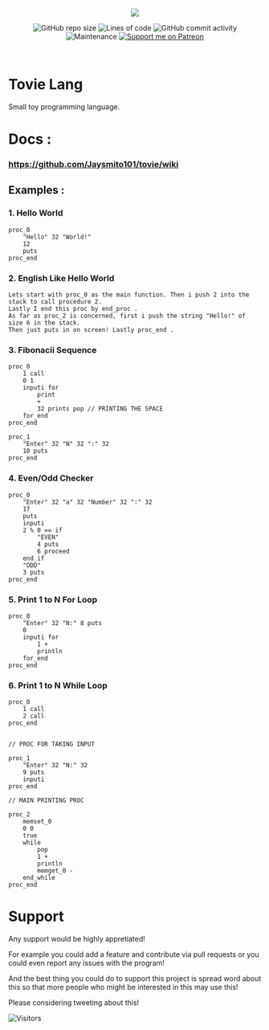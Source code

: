 <br/>
<p align="center">
    <img src="https://github.com/Jaysmito101/tovie/blob/master/recources/ReadmeHeader.png?raw=true" border="0"></
</p>

<br/>
<p align="center">
  <img alt="GitHub repo size" src="https://img.shields.io/github/repo-size/Jaysmito101/tovie?style=for-the-badge">
  <img alt="Lines of code" src="https://img.shields.io/tokei/lines/github/Jaysmito101/tovie?style=for-the-badge">
  <img alt="GitHub commit activity" src="https://img.shields.io/github/commit-activity/w/Jaysmito101/tovie?style=for-the-badge">
    <br>
    <img alt="Maintenance" src="https://img.shields.io/maintenance/yes/2021?style=for-the-badge">
    <a href="https://patreon.com/jaysmito101"><img src="https://img.shields.io/endpoint.svg?url=https%3A%2F%2Fshieldsio-patreon.vercel.app%2Fapi%3Fusername%3Djaysmito101%26type%3Dpledges&style=for-the-badge" alt="Support me on Patreon" /></a>
</p>
<br/>


# Tovie Lang

Small toy programming language.

# Docs : 
### https://github.com/Jaysmito101/tovie/wiki

## Examples :

### 1. Hello World

    proc_0
	    "Hello" 32 "World!"
	    12
	    puts
    proc_end

### 2. English Like Hello World

    Lets start with proc_0 as the main function. Then i push 2 into the stack to call procedure 2.
    Lastly I end this proc by end_proc .
    As far as proc_2 is concerned, first i push the string "Hello!" of size 6 in the stack. 
    Then just puts in on screen! Lastly proc_end .

### 3. Fibonacii Sequence

    proc_0
        1 call
        0 1
        inputi for
            print
            +
            32 prints pop // PRINTING THE SPACE
        for_end
    proc_end

    proc_1
        "Enter" 32 "N" 32 ":" 32
        10 puts
    proc_end

### 4. Even/Odd Checker

    proc_0
    	"Enter" 32 "a" 32 "Number" 32 ":" 32
    	17
    	puts
    	inputi
    	2 % 0 == if
    		"EVEN"
    		4 puts
    		6 proceed
    	end_if
    	"ODD"
    	3 puts
    proc_end

### 5. Print 1 to N For Loop

    proc_0
        "Enter" 32 "N:" 8 puts
        0
        inputi for
            1 +
            println
        for_end
    proc_end

### 6. Print 1 to N While Loop

    proc_0
    	1 call
    	2 call
    proc_end
    
    
    // PROC FOR TAKING INPUT
    
    proc_1
    	"Enter" 32 "N:" 32
    	9 puts
    	inputi
    proc_end
    
    // MAIN PRINTING PROC
    
    proc_2
    	memset_0
    	0 0
    	true
    	while
    		pop
    		1 +
    		println
    		memget_0 -
    	end_while
    proc_end


# Support

Any support would be highly appretiated!

For example you could add a feature and contribute via pull requests or you could even report any issues with the program!

And the best thing you could do to support this project is spread word about this so that more people who might be interested in this may use this!

Please considering tweeting about this! 


<img alt="Visitors" src="https://visitor-badge.glitch.me/badge?page_id=Jaysmito101.tovie&left_color=gray&right_color=green&style=for-the-badge">
